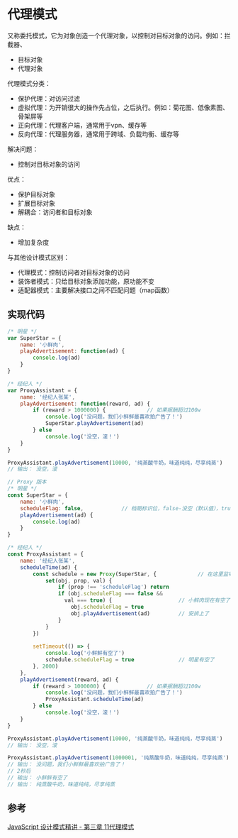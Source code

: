 # 代理模式
又称委托模式，它为对象创造一个代理对象，以控制对目标对象的访问。例如：拦截器、
- 目标对象
- 代理对象

代理模式分类：
- 保护代理：对访问过滤
- 虚拟代理：为开销很大的操作先占位，之后执行。例如：菊花图、低像素图、骨架屏等
- 正向代理：代理客户端，通常用于vpn、缓存等
- 反向代理：代理服务器，通常用于跨域、负载均衡、缓存等

解决问题：
- 控制对目标对象的访问

优点：
- 保护目标对象
- 扩展目标对象
- 解耦合：访问者和目标对象

缺点：
- 增加复杂度

与其他设计模式区别：
- 代理模式：控制访问者对目标对象的访问
- 装饰者模式：只给目标对象添加功能，原功能不变
- 适配器模式：主要解决接口之间不匹配问题（map函数）

## 实现代码
```javascript
/* 明星 */
var SuperStar = {
    name: '小鲜肉',
    playAdvertisement: function(ad) {
        console.log(ad)
    }
}

/* 经纪人 */
var ProxyAssistant = {
    name: '经纪人张某',
    playAdvertisement: function(reward, ad) {
        if (reward > 1000000) {             // 如果报酬超过100w
            console.log('没问题，我们小鲜鲜最喜欢拍广告了！')
            SuperStar.playAdvertisement(ad)
        } else
            console.log('没空，滚！')
    }
}

ProxyAssistant.playAdvertisement(10000, '纯蒸酸牛奶，味道纯纯，尽享纯蒸')
// 输出： 没空，滚
```
```javascript
// Proxy 版本
/* 明星 */
const SuperStar = {
    name: '小鲜肉',
    scheduleFlag: false,            // 档期标识位，false-没空（默认值），true-有空
    playAdvertisement(ad) {
        console.log(ad)
    }
}

/* 经纪人 */
const ProxyAssistant = {
    name: '经纪人张某',
    scheduleTime(ad) {
        const schedule = new Proxy(SuperStar, { 			// 在这里监听 scheduleFlag 值的变化
            set(obj, prop, val) {
                if (prop !== 'scheduleFlag') return
                if (obj.scheduleFlag === false &&
                  val === true) {                     // 小鲜肉现在有空了
                    obj.scheduleFlag = true
                    obj.playAdvertisement(ad)         // 安排上了
                }
            }
        })
        
        setTimeout(() => {
            console.log('小鲜鲜有空了')
            schedule.scheduleFlag = true              // 明星有空了
        }, 2000)
    },
    playAdvertisement(reward, ad) {
        if (reward > 1000000) {             // 如果报酬超过100w
            console.log('没问题，我们小鲜鲜最喜欢拍广告了！')
            ProxyAssistant.scheduleTime(ad)
        } else
            console.log('没空，滚！')
    }
}

ProxyAssistant.playAdvertisement(10000, '纯蒸酸牛奶，味道纯纯，尽享纯蒸')
// 输出： 没空，滚

ProxyAssistant.playAdvertisement(1000001, '纯蒸酸牛奶，味道纯纯，尽享纯蒸')
// 输出： 没问题，我们小鲜鲜最喜欢拍广告了！
// 2秒后
// 输出： 小鲜鲜有空了
// 输出： 纯蒸酸牛奶，味道纯纯，尽享纯蒸
```

## 参考
[JavaScript 设计模式精讲 - 第三章 11代理模式](http://www.imooc.com/read/38#catalog)
